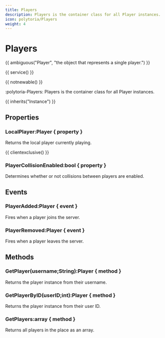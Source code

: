 ```yaml
---
title: Players
description: Players is the container class for all Player instances.
icon: polytoria/Players
weight: 4
---
```


# Players

{{ ambiguous("Player", "the object that represents a single player.") }}

{{ service() }}

{{ notnewable() }}

:polytoria-Players: Players is the container class for all Player instances.

{{ inherits("Instance") }}

## Properties

### LocalPlayer:Player { property }

Returns the local player currently playing.

{{ clientexclusive() }}

### PlayerCollisionEnabled:bool { property }

Determines whether or not collisions between players are enabled.

## Events

### PlayerAdded:Player { event }

Fires when a player joins the server.

### PlayerRemoved:Player { event }

Fires when a player leaves the server.

## Methods

### GetPlayer(username;String):Player { method }

Returns the player instance from their username.

### GetPlayerByID(userID;int):Player { method }

Returns the player instance from their user ID.

### GetPlayers:array { method }

Returns all players in the place as an array.
